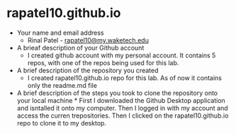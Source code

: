 # rapatel10.github.io

-   Your name and email address
    -   Rinal Patel - rapatel10@my.waketech.edu
-   A brieaf description of your Github account
    -   I created github account with my personal account. It contains 5 repos, with one of the repos being used for this lab.
-   A brief description of the repository you created
    -   I created rapatel10.github.io repo for this lab. As of now it contains only the readme.md file
-   A brief description of the steps you took to clone the
    repository onto your local machine \* First I downloaded the Github Desktop application and isntalled it onto my computer. Then I logged in with my account and access the curren trepositories. Then I clicked on the rapatel10.github.io repo to clone it to my desktop.

